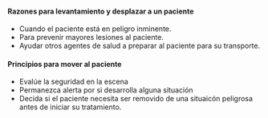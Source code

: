 #### Razones para levantamiento y desplazar a un paciente

- Cuando el paciente está en peligro inminente.
- Para prevenir mayores lesiones al paciente.
- Ayudar otros agentes de salud a preparar al paciente
para su transporte.

  
#### Principios para mover al paciente

- Evalúe la seguridad en la escena
- Permanezca alerta por si desarrolla alguna situación
- Decida si el paciente necesita ser removido
de una situaicón peligrosa antes de iniciar su tratamiento.

